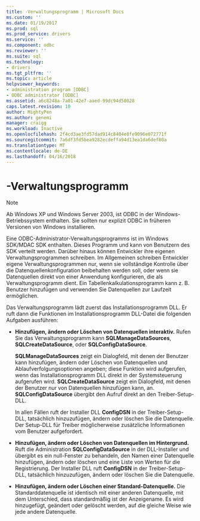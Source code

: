 ```yaml
---
title: -Verwaltungsprogramm | Microsoft Docs
ms.custom: ''
ms.date: 01/19/2017
ms.prod: sql
ms.prod_service: drivers
ms.service: ''
ms.component: odbc
ms.reviewer: ''
ms.suite: sql
ms.technology:
- drivers
ms.tgt_pltfrm: ''
ms.topic: article
helpviewer_keywords:
- administration program [ODBC]
- ODBC administrator [ODBC]
ms.assetid: a6c8248a-7a01-42e7-aaed-99dc94d50028
caps.latest.revision: 10
author: MightyPen
ms.author: genemi
manager: craigg
ms.workload: Inactive
ms.openlocfilehash: 2f4cd3ae3fd57dad914c8404e8fe9096e072771f
ms.sourcegitcommit: 7a6df3fd5bea9282ecdeffa94d13ea1da6def80a
ms.translationtype: MT
ms.contentlocale: de-DE
ms.lasthandoff: 04/16/2018
---
```

# <a name="administration-program"></a>-Verwaltungsprogramm
> [!NOTE]  
>  Ab Windows XP und Windows Server 2003, ist ODBC in der Windows-Betriebssystem enthalten. Sie sollten nur explizit ODBC in früheren Versionen von Windows installieren.  
  
 Eine ODBC-Administrator-Verwaltungsprogramms ist im Windows SDK/MDAC SDK enthalten. Dieses Programm und kann von Benutzern des SDK verteilt werden. Darüber hinaus können Entwickler ihre eigenen Verwaltungsprogrammen schreiben. Im Allgemeinen schreiben Entwickler eigene Verwaltungsprogrammen nur, wenn sie vollständige Kontrolle über die Datenquellenkonfiguration beibehalten werden soll, oder wenn sie Datenquellen direkt von einer Anwendung konfigurieren, die als Verwaltungsprogramm dient. Ein Tabellenkalkulationsprogramm kann z. B. Benutzer hinzufügen und verwenden Sie Datenquellen zur Laufzeit ermöglichen.  
  
 Das Verwaltungsprogramm lädt zuerst das Installationsprogramm DLL. Er ruft dann die Funktionen im Installationsprogramm DLL-Datei die folgenden Aufgaben ausführen:  
  
-   **Hinzufügen, ändern oder Löschen von Datenquellen interaktiv.** Rufen Sie das Verwaltungsprogramm kann **SQLManageDataSources**, **SQLCreateDataSource**, oder **SQLConfigDataSource**.  
  
     **SQLManageDataSources** zeigt ein Dialogfeld, mit denen der Benutzer kann hinzufügen, ändern oder Löschen von Datenquellen und Ablaufverfolgungsoptionen angeben; diese Funktion wird aufgerufen, wenn das Installationsprogramm DLL direkt in der Systemsteuerung aufgerufen wird. **SQLCreateDataSource** zeigt ein Dialogfeld, mit denen der Benutzer nur von Datenquellen hinzufügen kann, an. **SQLConfigDataSource** übergibt den Aufruf direkt an den Treiber-Setup-DLL.  
  
     In allen Fällen ruft der Installer DLL **ConfigDSN** in der Treiber-Setup-DLL, tatsächlich hinzuzufügen, ändern oder löschen Sie die Datenquelle. Der Setup-DLL für Treiber möglicherweise zusätzliche Informationen vom Benutzer aufgefordert.  
  
-   **Hinzufügen, ändern oder Löschen von Datenquellen im Hintergrund.** Ruft die Administration **SQLConfigDataSource** in der DLL-Installer und übergibt es ein null-Fenster zu behandeln, den Namen einer Datenquelle hinzufügen, ändern oder löschen und eine Liste von Werten für die Registrierung. Der Installer DLL ruft **ConfigDSN** in der Treiber-Setup-DLL, tatsächlich hinzuzufügen, ändern oder löschen Sie die Datenquelle.  
  
-   **Hinzufügen, ändern oder Löschen einer Standard-Datenquelle.** Die Standarddatenquelle ist identisch mit einer anderen Datenquelle, mit dem Unterschied, dass standardmäßig ist der Anzeigename. Es wird hinzugefügt, geändert oder gelöscht werden, auf die gleiche Weise wie jede andere Datenquelle.
